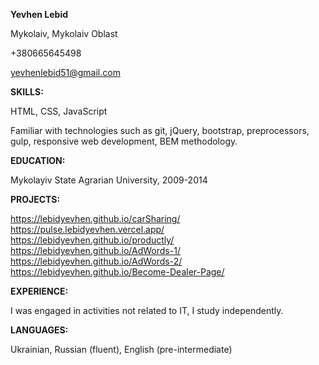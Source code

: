 **Yevhen Lebid**

Mykolaiv, Mykolaiv Oblast

+380665645498

yevhenlebid51@gmail.com

**SKILLS:** 

HTML, CSS, JavaScript

Familiar with technologies such as git, jQuery, bootstrap,
preprocessors, gulp, responsive web development, BEM
methodology.

**EDUCATION:**

Mykolayiv State Agrarian University, 2009-2014

**PROJECTS:**

https://lebidyevhen.github.io/carSharing/
https://pulse.lebidyevhen.vercel.app/
https://lebidyevhen.github.io/productly/
https://lebidyevhen.github.io/AdWords-1/
https://lebidyevhen.github.io/AdWords-2/
https://lebidyevhen.github.io/Become-Dealer-Page/

**EXPERIENCE:**

I was engaged in activities not related to IT, I study independently.

**LANGUAGES:** 

Ukrainian, Russian (fluent),
English (pre-intermediate)
